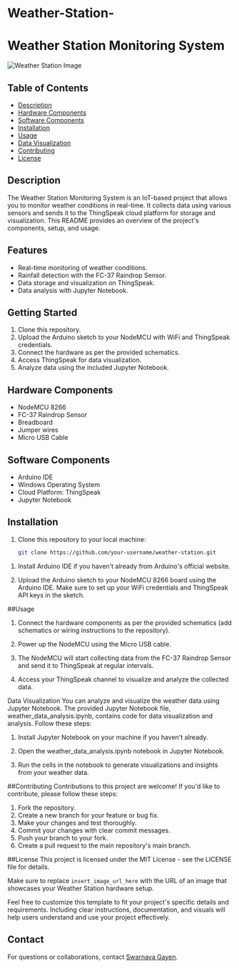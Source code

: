 # Weather-Station-
# Weather Station Monitoring System

![Weather Station Image]([insert_image_url_here](https://twitter.com/SunsetAdmiirer))

## Table of Contents
- [Description](#description)
- [Hardware Components](#hardware-components)
- [Software Components](#software-components)
- [Installation](#installation)
- [Usage](#usage)
- [Data Visualization](#data-visualization)
- [Contributing](#contributing)
- [License](#license)


## Description
The Weather Station Monitoring System is an IoT-based project that allows you to monitor weather conditions in real-time. It collects data using various sensors and sends it to the ThingSpeak cloud platform for storage and visualization. This README provides an overview of the project's components, setup, and usage.


## Features

- Real-time monitoring of weather conditions.
- Rainfall detection with the FC-37 Raindrop Sensor.
- Data storage and visualization on ThingSpeak.
- Data analysis with Jupyter Notebook.


## Getting Started

1. Clone this repository.
2. Upload the Arduino sketch to your NodeMCU with WiFi and ThingSpeak credentials.
3. Connect the hardware as per the provided schematics.
4. Access ThingSpeak for data visualization.
5. Analyze data using the included Jupyter Notebook.


## Hardware Components
- NodeMCU 8266
- FC-37 Raindrop Sensor
- Breadboard
- Jumper wires
- Micro USB Cable

## Software Components
- Arduino IDE
- Windows Operating System
- Cloud Platform: ThingSpeak
- Jupyter Notebook

## Installation
1. Clone this repository to your local machine:

   ```bash
   git clone https://github.com/your-username/weather-station.git


1) Install Arduino IDE if you haven't already from Arduino's official website.

2) Upload the Arduino sketch to your NodeMCU 8266 board using the Arduino IDE. Make sure to set up your WiFi credentials and ThingSpeak API keys in the sketch.



##Usage
1) Connect the hardware components as per the provided schematics (add schematics or wiring instructions to the repository).

2) Power up the NodeMCU using the Micro USB cable.

3) The NodeMCU will start collecting data from the FC-37 Raindrop Sensor and send it to ThingSpeak at regular intervals.

4) Access your ThingSpeak channel to visualize and analyze the collected data.

Data Visualization
You can analyze and visualize the weather data using Jupyter Notebook. The provided Jupyter Notebook file, weather_data_analysis.ipynb, contains code for data visualization and analysis. Follow these steps:

1) Install Jupyter Notebook on your machine if you haven't already.

2) Open the weather_data_analysis.ipynb notebook in Jupyter Notebook.

3) Run the cells in the notebook to generate visualizations and insights from your weather data.


##Contributing
Contributions to this project are welcome! If you'd like to contribute, please follow these steps:

1) Fork the repository.
2) Create a new branch for your feature or bug fix.
3) Make your changes and test thoroughly.
4) Commit your changes with clear commit messages.
5) Push your branch to your fork.
6) Create a pull request to the main repository's main branch.


##License
This project is licensed under the MIT License - see the LICENSE file for details.


Make sure to replace `insert_image_url_here` with the URL of an image that showcases your Weather Station hardware setup.

Feel free to customize this template to fit your project's specific details and requirements. Including clear instructions, documentation, and visuals will help users understand and use your project effectively.


## Contact

For questions or collaborations, contact [Swarnava Gayen](swarnavagayen@email.com).










